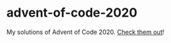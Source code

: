 # advent-of-code-2020

My solutions of Advent of Code 2020. [Check them out](http://kufii.github.io/advent-of-code-2020)!
